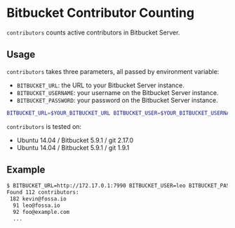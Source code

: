 # Bitbucket Contributor Counting

`contributors` counts active contributors in Bitbucket Server.

## Usage
`contributors` takes three parameters, all passed by environment variable:
- `BITBUCKET_URL`: the URL to your Bitbucket Server instance.
- `BITBUCKET_USERNAME`: your username on the Bitbucket Server instance.
- `BITBUCKET_PASSWORD`: your password on the Bitbucket Server instance.

```bash
BITBUCKET_URL=$YOUR_BITBUCKET_URL BITBUCKET_USER=$YOUR_BITBUCKET_USERNAME BITBUCKET_PASSWORD=$YOUR_BITBUCKET_PASSWORD contributors
```

`contributors` is tested on:
- Ubuntu 14.04 / Bitbucket 5.9.1 / git 2.17.0
- Ubuntu 14.04 / Bitbucket 5.9.1 / git 1.9.1

## Example
```bash
$ BITBUCKET_URL=http://172.17.0.1:7990 BITBUCKET_USER=leo BITBUCKET_PASSWORD=Y9iF6kxhNoBs87YNBms9 contributors
Found 112 contributors:
 182 kevin@fossa.io
  91 leo@fossa.io
  92 foo@example.com
  ...
```
